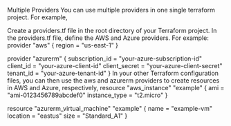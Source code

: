 Multiple Providers
You can use multiple providers in one single terraform project. For example,

Create a providers.tf file in the root directory of your Terraform project.
In the providers.tf file, define the AWS and Azure providers. For example:
provider "aws" {
  region = "us-east-1"
}

provider "azurerm" {
  subscription_id = "your-azure-subscription-id"
  client_id = "your-azure-client-id"
  client_secret = "your-azure-client-secret"
  tenant_id = "your-azure-tenant-id"
}
In your other Terraform configuration files, you can then use the aws and azurerm providers to create resources in AWS and Azure, respectively,
resource "aws_instance" "example" {
  ami = "ami-0123456789abcdef0"
  instance_type = "t2.micro"
}

resource "azurerm_virtual_machine" "example" {
  name = "example-vm"
  location = "eastus"
  size = "Standard_A1"
}
